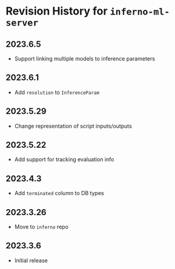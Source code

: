 # Revision History for `inferno-ml-server`

## 2023.6.5
* Support linking multiple models to inference parameters

## 2023.6.1
* Add `resolution` to `InferenceParam`

## 2023.5.29
* Change representation of script inputs/outputs

## 2023.5.22
* Add support for tracking evaluation info

## 2023.4.3
* Add `terminated` column to DB types

## 2023.3.26
* Move to `inferno` repo

## 2023.3.6
* Initial release
